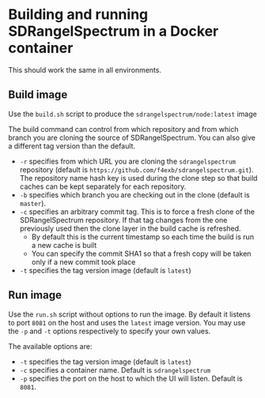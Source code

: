 <h1>Building and running SDRangelSpectrum in a Docker container</h1>

This should work the same in all environments.

<h2>Build image</h2>

Use the `build.sh` script to produce the `sdrangelspectrum/node:latest` image

The build command can control from which repository and from which branch you are cloning the source of SDRangelSpectrum. You can also give a different tag version than the default.

  - `-r` specifies from which URL you are cloning the `sdrangelspectrum` repository (default is `https://github.com/f4exb/sdrangelspectrum.git`). The repository name hash key is used during the clone step so that build caches can be kept separately for each repository.
  - `-b` specifies which branch you are checking out in the clone (default is `master`).
  - `-c` specifies an arbitrary commit tag. This is to force a fresh clone of the SDRangelSpectrum repository. If that tag changes from the one previously used then the clone layer in the build cache is refreshed.
    - By default this is the current timestamp so each time the build is run a new cache is built
    - You can specify the commit SHA1 so that a fresh copy will be taken only if a new commit took place
  - `-t` specifies the tag version image (default is `latest`)

<h2>Run image</h2>

Use the `run.sh` script without options to run the image. By default it listens to port `8081` on the host and uses the `latest` image version. You may use the `-p` and `-t` options respectively to specify your own values.

The available options are:

  - `-t` specifies the tag version image (default is `latest`)
  - `-c` specifies a container name. Default is `sdrangelspectrum`
  - `-p` specifies the port on the host to which the UI will listen. Default is `8081`.
